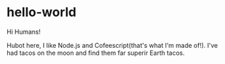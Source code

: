 # hello-world

Hi Humans!

Hubot here, I like Node.js and Cofeescript(that's what I'm made of!).
I've had tacos on the moon and find them far superir Earth tacos.
